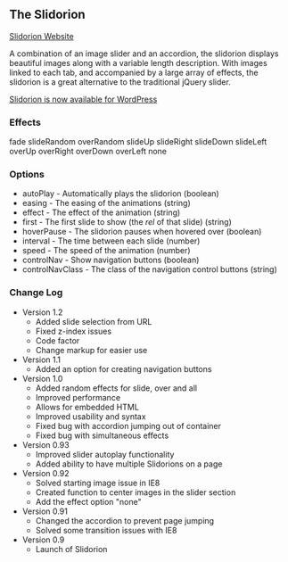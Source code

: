 ## The Slidorion

<a href="http://www.slidorion.com">Slidorion Website</a>

A combination of an image slider and an accordion, the slidorion displays beautiful images along with a variable length description. With images linked to each tab, and accompanied by a large array of effects, the slidorion is a great alternative to the traditional jQuery slider.

<a href="http://wordpress.org/extend/plugins/slidorion/">Slidorion is now available for WordPress</a>


### Effects

fade
slideRandom
overRandom
slideUp
slideRight
slideDown
slideLeft
overUp
overRight
overDown
overLeft
none


### Options

* autoPlay - Automatically plays the slidorion (boolean)
* easing - The easing of the animations (string)
* effect - The effect of the animation (string)
* first - The first slide to show (the <em>rel</em> of that slide) (string)
* hoverPause - The slidorion pauses when hovered over  (boolean)
* interval - The time between each slide (number)
* speed - The speed of the animation (number)
* controlNav - Show navigation buttons (boolean)
* controlNavClass - The class of the navigation control buttons (string)


### Change Log
* Version 1.2
    * Added slide selection from URL
    * Fixed z-index issues
    * Code factor
    * Change markup for easier use
* Version 1.1
    * Added an option for creating navigation buttons
* Version 1.0
    * Added random effects for slide, over and all
    * Improved performance
    * Allows for embedded HTML
    * Improved usability and syntax
    * Fixed bug with accordion jumping out of container
    * Fixed bug with simultaneous effects
* Version 0.93
    * Improved slider autoplay functionality
    * Added ability to have multiple Slidorions on a page
* Version 0.92
    * Solved starting image issue in IE8
    * Created function to center images in the slider section
    * Add the effect option "none"
* Version 0.91
    * Changed the accordion to prevent page jumping
    * Solved some transition issues with IE8
* Version 0.9
    * Launch of Slidorion